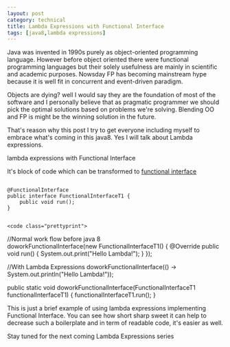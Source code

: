 ```yaml
---
layout: post
category: technical
title: Lambda Expressions with Functional Interface 
tags: [java8,lambda expressions]
---
```


<p>Java was invented in 1990s purely as object-oriented programming language. However before object oriented there were functional programming languages but their solely usefulness are mainly in scientific and academic purposes. Nowsday FP has becoming mainstream hype because it is well fit in concurrent and event-driven paradigm. </p>

<p>Objects are dying? well I would say they are the foundation of most of the software and I personally believe that as pragmatic programmer we should pick the optimal solutions based on problems we're solving. Blending OO and FP is might be the winning solution in the future.</p>

<!-- read more -->

<p>That's reason why this post I try to get everyone including myself to embrace what's coming in this java8. Yes I will talk about Lambda expressions.</p>

<p>lambda expressions with Functional Interface</p>

<p>It's block of code which can be transformed to <a target="_blank" href="https://docs.oracle.com/javase/8/docs/api/java/lang/FunctionalInterface.html">functional interface</a></p>

<p>
	<code class="prettyprint">
@FunctionalInterface
public interface FunctionalInterfaceT1 {
    public void run();
}	
	</code>		
	
	<code class="prettyprint">
//Normal work flow before java 8	
doworkFunctionalInterface(new FunctionalInterfaceT1() {
    @Override
    public void run() {
        System.out.print("Hello Lambda!");
    }
});

//With Lambda Expressions
doworkFunctionalInterface(() -> System.out.println("Hello Lambda!"));

public static void doworkFunctionalInterface(FunctionalInterfaceT1 functionalInterfaceT1) {
        functionalInterfaceT1.run();
}
	</code>	
</p>

<p>
	This is just a brief example of using lambda expressions implementing Functional Interface. You can see how short sharp sweet it can help to decrease such a boilerplate and in term of readable code, it's easier as well.
</p>

<p>
	Stay tuned for the next coming Lambda Expressions series
</p>